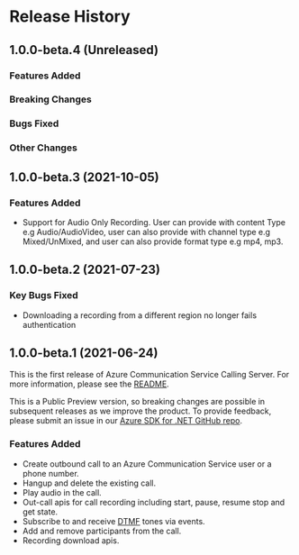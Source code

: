 # Release History

## 1.0.0-beta.4 (Unreleased)

### Features Added

### Breaking Changes

### Bugs Fixed

### Other Changes

## 1.0.0-beta.3 (2021-10-05)

### Features Added
- Support for Audio Only Recording. User can provide with content Type e.g Audio/AudioVideo, user can also provide with channel type e.g Mixed/UnMixed, and user can also provide format type e.g mp4, mp3.

## 1.0.0-beta.2 (2021-07-23)

### Key Bugs Fixed
- Downloading a recording from a different region no longer fails authentication

## 1.0.0-beta.1 (2021-06-24)
This is the first release of Azure Communication Service Calling Server. For more information, please see the [README][read_me].

This is a Public Preview version, so breaking changes are possible in subsequent releases as we improve the product. To provide feedback, please submit an issue in our [Azure SDK for .NET GitHub repo](https://github.com/Azure/azure-sdk-for-net/issues).

### Features Added
- Create outbound call to an Azure Communication Service user or a phone number.
- Hangup and delete the existing call.
- Play audio in the call.
- Out-call apis for call recording including start, pause, resume stop and get state.
- Subscribe to and receive [DTMF][DTMF] tones via events.
- Add and remove participants from the call.
- Recording download apis.

<!-- LINKS -->
[read_me]: https://github.com/Azure/azure-sdk-for-net/blob/main/sdk/communication/Azure.Communication.CallingServer/README.md
[DTMF]: https://en.wikipedia.org/wiki/Dual-tone_multi-frequency_signaling

